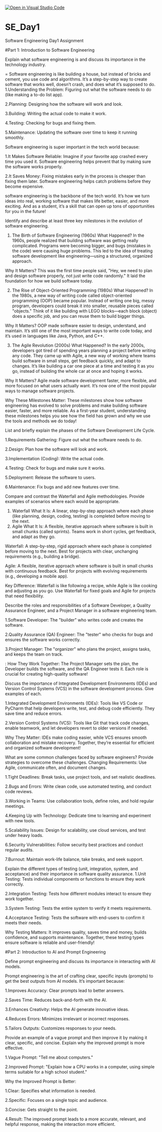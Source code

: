 [![Open in Visual Studio Code](https://classroom.github.com/assets/open-in-vscode-2e0aaae1b6195c2367325f4f02e2d04e9abb55f0b24a779b69b11b9e10269abc.svg)](https://classroom.github.com/online_ide?assignment_repo_id=18397963&assignment_repo_type=AssignmentRepo)
# SE_Day1
Software Engineering Day1 Assignment

#Part 1: Introduction to Software Engineering

Explain what software engineering is and discuss its importance in the technology industry.

= Software engineering is like building a house, but instead of bricks and cement, you use code and algorithms. It’s a step-by-step way to create software that works well, doesn’t crash, and does what it’s supposed to do.
1.Understanding the Problem: Figuring out what the software needs to do (like making a to-do list app).

2.Planning: Designing how the software will work and look.

3.Building: Writing the actual code to make it work.

4.Testing: Checking for bugs and fixing them.

5.Maintenance: Updating the software over time to keep it running smoothly.

Software engineering is super important in the tech world because:

1.It Makes Software Reliable: Imagine if your favorite app crashed every time you used it. Software engineering helps prevent that by making sure the software works properly.

2.It Saves Money: Fixing mistakes early in the process is cheaper than fixing them later. Software engineering helps catch problems before they become expensive.

software engineering is the backbone of the tech world. It’s how we turn ideas into real, working software that makes life better, easier, and more exciting. And as a student, it’s a skill that can open up tons of opportunities for you in the future!

Identify and describe at least three key milestones in the evolution of software engineering.
1. The Birth of Software Engineering (1960s)
What Happened?
In the 1960s, people realized that building software was getting really complicated. Programs were becoming bigger, and bugs (mistakes in the code) were causing huge problems. This led to the idea of treating software development like engineering—using a structured, organized approach.

Why It Matters?
This was the first time people said, "Hey, we need to plan and design software properly, not just write code randomly." It laid the foundation for how we build software today.

2. The Rise of Object-Oriented Programming (1980s)
What Happened?
In the 1980s, a new way of writing code called object-oriented programming (OOP) became popular. Instead of writing one big, messy program, developers could break it into smaller, reusable pieces called "objects." Think of it like building with LEGO blocks—each block (object) does a specific job, and you can reuse them to build bigger things.

Why It Matters?
OOP made software easier to design, understand, and maintain. It’s still one of the most important ways to write code today, and it’s used in languages like Java, Python, and C++.

3. The Agile Revolution (2000s)
What Happened?
In the early 2000s, developers got tired of spending years planning a project before writing any code. They came up with Agile, a new way of working where teams build software in small steps, get feedback quickly, and adapt to changes. It’s like building a car one piece at a time and testing it as you go, instead of building the whole car at once and hoping it works.

Why It Matters?
Agile made software development faster, more flexible, and more focused on what users actually want. It’s now one of the most popular ways to manage software projects.

Why These Milestones Matter:
These milestones show how software engineering has evolved to solve problems and make building software easier, faster, and more reliable. As a first-year student, understanding these milestones helps you see how the field has grown and why we use the tools and methods we do today!

List and briefly explain the phases of the Software Development Life Cycle.

1.Requirements Gathering: Figure out what the software needs to do.

2.Design: Plan how the software will look and work.

3.Implementation (Coding): Write the actual code.

4.Testing: Check for bugs and make sure it works.

5.Deployment: Release the software to users.

6.Maintenance: Fix bugs and add new features over time.

Compare and contrast the Waterfall and Agile methodologies. Provide examples of scenarios where each would be appropriate.
1. Waterfall
What It Is: A linear, step-by-step approach where each phase (like planning, design, coding, testing) is completed before moving to the next.
2. Agile
What It Is: A flexible, iterative approach where software is built in small chunks (called sprints). Teams work in short cycles, get feedback, and adapt as they go.

Waterfall: A step-by-step, rigid approach where each phase is completed before moving to the next. Best for projects with clear, unchanging requirements (e.g., building a bridge).

Agile: A flexible, iterative approach where software is built in small chunks with continuous feedback. Best for projects with evolving requirements (e.g., developing a mobile app).

Key Difference: Waterfall is like following a recipe, while Agile is like cooking and adjusting as you go. Use Waterfall for fixed goals and Agile for projects that need flexibility.

Describe the roles and responsibilities of a Software Developer, a Quality Assurance Engineer, and a Project Manager in a software engineering team.

1.Software Developer: The "builder" who writes code and creates the software.

2.Quality Assurance (QA) Engineer: The "tester" who checks for bugs and ensures the software works correctly.

3.Project Manager: The "organizer" who plans the project, assigns tasks, and keeps the team on track.

: How They Work Together: The Project Manager sets the plan, the Developer builds the software, and the QA Engineer tests it. Each role is crucial for creating high-quality software!

Discuss the importance of Integrated Development Environments (IDEs) and Version Control Systems (VCS) in the software development process. Give examples of each.

1.Integrated Development Environments (IDEs): Tools like VS Code or PyCharm that help developers write, test, and debug code efficiently. They save time and reduce errors.

2.Version Control Systems (VCS): Tools like Git that track code changes, enable teamwork, and let developers revert to older versions if needed.

Why They Matter: IDEs make coding easier, while VCS ensures smooth collaboration and mistake recovery. Together, they’re essential for efficient and organized software development!

What are some common challenges faced by software engineers? Provide strategies to overcome these challenges.
Changing Requirements: Use Agile, communicate often, and document changes.

1.Tight Deadlines: Break tasks, use project tools, and set realistic deadlines.

2.Bugs and Errors: Write clean code, use automated testing, and conduct code reviews.

3.Working in Teams: Use collaboration tools, define roles, and hold regular meetings.

4.Keeping Up with Technology: Dedicate time to learning and experiment with new tools.

5.Scalability Issues: Design for scalability, use cloud services, and test under heavy loads.

6.Security Vulnerabilities: Follow security best practices and conduct regular audits.

7.Burnout: Maintain work-life balance, take breaks, and seek support.

Explain the different types of testing (unit, integration, system, and acceptance) and their importance in software quality assurance.
1.Unit Testing: Tests individual components or functions to ensure they work correctly.

2.Integration Testing: Tests how different modules interact to ensure they work together.

3.System Testing: Tests the entire system to verify it meets requirements.

4.Acceptance Testing: Tests the software with end-users to confirm it meets their needs.

Why Testing Matters: It improves quality, saves time and money, builds confidence, and supports maintenance. Together, these testing types ensure software is reliable and user-friendly!

#Part 2: Introduction to AI and Prompt Engineering


Define prompt engineering and discuss its importance in interacting with AI models.

Prompt engineering is the art of crafting clear, specific inputs (prompts) to get the best outputs from AI models. It’s important because:

1.Improves Accuracy: Clear prompts lead to better answers.

2.Saves Time: Reduces back-and-forth with the AI.

3.Enhances Creativity: Helps the AI generate innovative ideas.

4.Reduces Errors: Minimizes irrelevant or incorrect responses.

5.Tailors Outputs: Customizes responses to your needs.

Provide an example of a vague prompt and then improve it by making it clear, specific, and concise. Explain why the improved prompt is more effective.

1.Vague Prompt: "Tell me about computers."

2.Improved Prompt: "Explain how a CPU works in a computer, using simple terms suitable for a high school student."

Why the Improved Prompt is Better:

1.Clear: Specifies what information is needed.

2.Specific: Focuses on a single topic and audience.

3.Concise: Gets straight to the point.

4.Result: The improved prompt leads to a more accurate, relevant, and helpful response, making the interaction more efficient.
